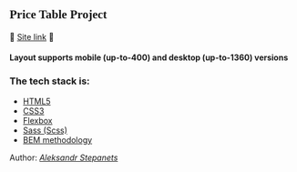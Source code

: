 <h2 style="font-family: Cambria, Cochin, Georgia, Times, 'Times New Roman', serif;">Price Table Project</h2>

:gem: <a href="https://stepanetsaleksandr.github.io/Price_Table/">Site link</a> :gem:

<h4>Layout supports mobile (up-to-400) and desktop (up-to-1360) versions</h4>


### The tech stack is: ### 
- [HTML5](https://en.wikipedia.org/wiki/HTML5)
- [CSS3](https://en.wikipedia.org/wiki/CSS)
- [Flexbox](https://en.wikipedia.org/wiki/CSS_Flexible_Box_Layout)
- [Sass (Scss)](https://sass-lang.com/)
- [BEM methodology](https://en.bem.info/methodology/)



Author: [*Aleksandr Stepanets*](https://www.linkedin.com/in/aleksandr-stepanets-84328884/)
